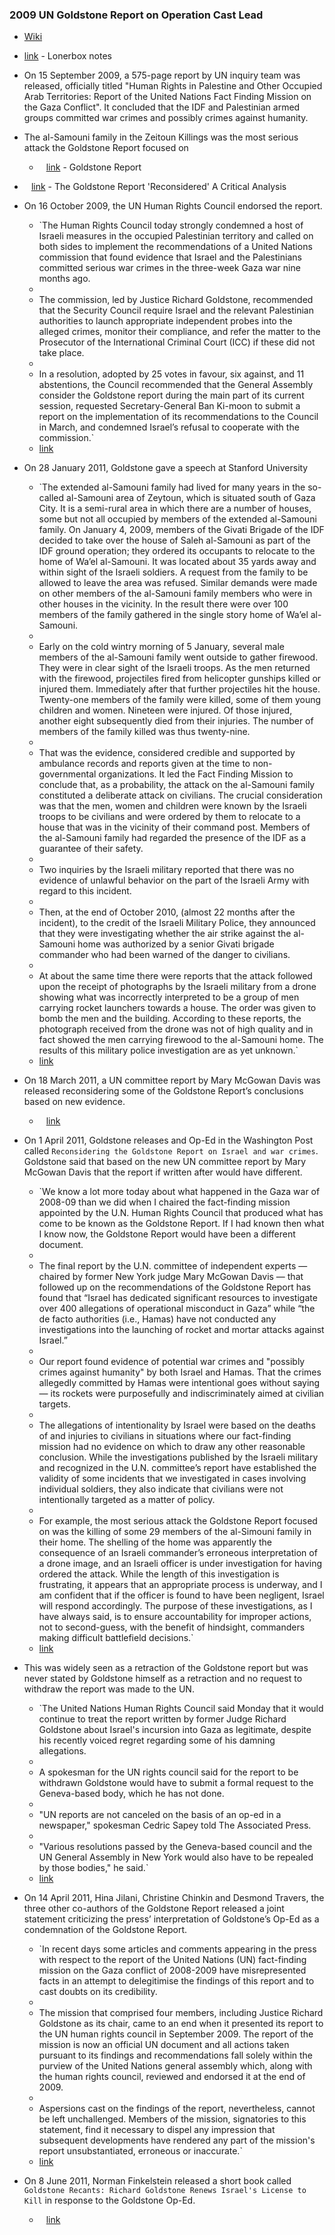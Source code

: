 ### 2009 UN Goldstone Report on Operation Cast Lead
- [Wiki](https://en.wikipedia.org/wiki/United_Nations_Fact_Finding_Mission_on_the_Gaza_Conflict)
- [link](https://publish.obsidian.md/lonerbox/Goldstone+report) - Lonerbox notes
- On 15 September 2009, a 575-page report by UN inquiry team was released, officially titled "Human Rights in Palestine and Other Occupied Arab Territories: Report of the United Nations Fact Finding Mission on the Gaza Conflict". It concluded that the IDF and Palestinian armed groups committed war crimes and possibly crimes against humanity.
- The al-Samouni family in the Zeitoun Killings was the most serious attack the Goldstone Report focused on
    
    - ` ` [link](https://image.guardian.co.uk/sys-files/Guardian/documents/2009/09/15/UNFFMGCReport.pdf) - Goldstone Report
    

- ` ` [link](https://www.ngo-monitor.org/data/images/File/The_Goldstone_Report_Reconsidered.pdf) - The Goldstone Report 'Reconsidered' A Critical Analysis
- On 16 October 2009, the UN Human Rights Council endorsed the report.
    
    - `The Human Rights Council today strongly condemned a host of Israeli measures in the occupied Palestinian territory and called on both sides to implement the recommendations of a United Nations commission that found evidence that Israel and the Palestinians committed serious war crimes in the three-week Gaza war nine months ago.  
    -   
    - The commission, led by Justice Richard Goldstone, recommended that the Security Council require Israel and the relevant Palestinian authorities to launch appropriate independent probes into the alleged crimes, monitor their compliance, and refer the matter to the Prosecutor of the International Criminal Court (ICC) if these did not take place.  
    -   
    - In a resolution, adopted by 25 votes in favour, six against, and 11 abstentions, the Council recommended that the General Assembly consider the Goldstone report during the main part of its current session, requested Secretary-General Ban Ki-moon to submit a report on the implementation of its recommendations to the Council in March, and condemned Israel’s refusal to cooperate with the commission.`  
    - [link](https://www.un.org/unispal/document/auto-insert-210346/)
    
- On 28 January 2011, Goldstone gave a speech at Stanford University
    
    - `The extended al-Samouni family had lived for many years in the so-called al-Samouni area of Zeytoun, which is situated south of Gaza City. It is a semi-rural area in which there are a number of houses, some but not all occupied by members of the extended al-Samouni family. On January 4, 2009, members of the Givati Brigade of the IDF decided to take over the house of Saleh al-Samouni as part of the IDF ground operation; they ordered its occupants to relocate to the home of Wa’el al-Samouni. It was located about 35 yards away and within sight of the Israeli soldiers. A request from the family to be allowed to leave the area was refused. Similar demands were made on other members of the al-Samouni family members who were in other houses in the vicinity. In the result there were over 100 members of the family gathered in the single story home of Wa’el al-Samouni.  
    -   
    - Early on the cold wintry morning of 5 January, several male members of the al-Samouni family went outside to gather firewood. They were in clear sight of the Israeli troops. As the men returned with the firewood, projectiles fired from helicopter gunships killed or injured them. Immediately after that further projectiles hit the house. Twenty-one members of the family were killed, some of them young children and women. Nineteen were injured. Of those injured, another eight subsequently died from their injuries. The number of members of the family killed was thus twenty-nine.  
    -   
    - That was the evidence, considered credible and supported by ambulance records and reports given at the time to non-governmental organizations. It led the Fact Finding Mission to conclude that, as a probability, the attack on the al-Samouni family constituted a deliberate attack on civilians. The crucial consideration was that the men, women and children were known by the Israeli troops to be civilians and were ordered by them to relocate to a house that was in the vicinity of their command post. Members of the al-Samouni family had regarded the presence of the IDF as a guarantee of their safety.  
    -   
    - Two inquiries by the Israeli military reported that there was no evidence of unlawful behavior on the part of the Israeli Army with regard to this incident.  
    -   
    - Then, at the end of October 2010, (almost 22 months after the incident), to the credit of the Israeli Military Police, they announced that they were investigating whether the air strike against the al-Samouni home was authorized by a senior Givati brigade commander who had been warned of the danger to civilians.  
    -   
    - At about the same time there were reports that the attack followed upon the receipt of photographs by the Israeli military from a drone showing what was incorrectly interpreted to be a group of men carrying rocket launchers towards a house. The order was given to bomb the men and the building. According to these reports, the photograph received from the drone was not of high quality and in fact showed the men carrying firewood to the al-Samouni home. The results of this military police investigation are as yet unknown.`  
    - [link](https://maurice-ostroff.tripod.com/id315.html)
    
- On 18 March 2011, a UN committee report by Mary McGowan Davis was released reconsidering some of the Goldstone Report’s conclusions based on new evidence.
    
    - ` ` [link](https://www2.ohchr.org/english/bodies/hrcouncil/docs/16session/a.hrc.16.24_auv.pdf)
    
- On 1 April 2011, Goldstone releases and Op-Ed in the Washington Post called `Reconsidering the Goldstone Report on Israel and war crimes`. Goldstone said that based on the new UN committee report by Mary McGowan Davis that the report if written after would have different.
    
    - `We know a lot more today about what happened in the Gaza war of 2008-09 than we did when I chaired the fact-finding mission appointed by the U.N. Human Rights Council that produced what has come to be known as the Goldstone Report. If I had known then what I know now, the Goldstone Report would have been a different document.  
    -   
    - The final report by the U.N. committee of independent experts — chaired by former New York judge Mary McGowan Davis — that followed up on the recommendations of the Goldstone Report has found that “Israel has dedicated significant resources to investigate over 400 allegations of operational misconduct in Gaza” while “the de facto authorities (i.e., Hamas) have not conducted any investigations into the launching of rocket and mortar attacks against Israel.”  
    -   
    - Our report found evidence of potential war crimes and "possibly crimes against humanity" by both Israel and Hamas. That the crimes allegedly committed by Hamas were intentional goes without saying — its rockets were purposefully and indiscriminately aimed at civilian targets.  
    -   
    - The allegations of intentionality by Israel were based on the deaths of and injuries to civilians in situations where our fact-finding mission had no evidence on which to draw any other reasonable conclusion. While the investigations published by the Israeli military and recognized in the U.N. committee’s report have established the validity of some incidents that we investigated in cases involving individual soldiers, they also indicate that civilians were not intentionally targeted as a matter of policy.  
    -   
    - For example, the most serious attack the Goldstone Report focused on was the killing of some 29 members of the al-Simouni family in their home. The shelling of the home was apparently the consequence of an Israeli commander’s erroneous interpretation of a drone image, and an Israeli officer is under investigation for having ordered the attack. While the length of this investigation is frustrating, it appears that an appropriate process is underway, and I am confident that if the officer is found to have been negligent, Israel will respond accordingly. The purpose of these investigations, as I have always said, is to ensure accountability for improper actions, not to second-guess, with the benefit of hindsight, commanders making difficult battlefield decisions.`  
    - [link](https://www.washingtonpost.com/opinions/reconsidering-the-goldstone-report-on-israel-and-war-crimes/2011/04/01/AFg111JC_story.html)
    
- This was widely seen as a retraction of the Goldstone report but was never stated by Goldstone himself as a retraction and no request to withdraw the report was made to the UN.
    
    - `The United Nations Human Rights Council said Monday that it would continue to treat the report written by former Judge Richard Goldstone about Israel's incursion into Gaza as legitimate, despite his recently voiced regret regarding some of his damning allegations.  
    -   
    - A spokesman for the UN rights council said for the report to be withdrawn Goldstone would have to submit a formal request to the Geneva-based body, which he has not done.  
    -   
    - "UN reports are not canceled on the basis of an op-ed in a newspaper," spokesman Cedric Sapey told The Associated Press.  
    -   
    - "Various resolutions passed by the Geneva-based council and the UN General Assembly in New York would also have to be repealed by those bodies," he said.`  
    - [link](https://www.haaretz.com/2011-04-04/ty-article/un-council-goldstone-regret-not-enough-to-rescind-gaza-war-report/0000017f-dbde-df62-a9ff-dfdfa6b60000)
    
- On 14 April 2011, Hina Jilani, Christine Chinkin and Desmond Travers, the three other co-authors of the Goldstone Report released a joint statement criticizing the press’ interpretation of Goldstone’s Op-Ed as a condemnation of the Goldstone Report.
    
    - `In recent days some articles and comments appearing in the press with respect to the report of the United Nations (UN) fact-finding mission on the Gaza conflict of 2008-2009 have misrepresented facts in an attempt to delegitimise the findings of this report and to cast doubts on its credibility.  
    -   
    - The mission that comprised four members, including Justice Richard Goldstone as its chair, came to an end when it presented its report to the UN human rights council in September 2009. The report of the mission is now an official UN document and all actions taken pursuant to its findings and recommendations fall solely within the purview of the United Nations general assembly which, along with the human rights council, reviewed and endorsed it at the end of 2009.  
    -   
    - Aspersions cast on the findings of the report, nevertheless, cannot be left unchallenged. Members of the mission, signatories to this statement, find it necessary to dispel any impression that subsequent developments have rendered any part of the mission's report unsubstantiated, erroneous or inaccurate.`  
    - [link](https://www.un.org/unispal/document/auto-insert-203553/)
    
- On 8 June 2011, Norman Finkelstein released a short book called `Goldstone Recants: Richard Goldstone Renews Israel's License to Kill` in response to the Goldstone Op-Ed.
    
    - ` ` [link](https://cloudflare-ipfs.com/ipfs/bafykbzacebydovjxchc5zbhlsbvhctcboya4fdygzaf2hrnlxuaz5k2xz4zmm?filename=Norman%20G.%20Finkelstein%20-%20Goldstone%20Recants_%20Richard%20Goldstone%20Renews%20Israel%E2%80%99s%20License%20to%20Kill-OR%20Books%20%282011%29.pdf)
    